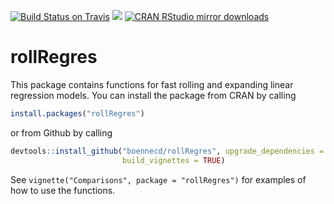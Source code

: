 [![Build Status on Travis](https://travis-ci.org/boennecd/rollRegres.svg?branch=master,osx)](https://travis-ci.org/boennecd/rollRegres) 
[![](https://www.r-pkg.org/badges/version/rollRegres)](https://CRAN.R-project.org/package=rollRegres)
[![CRAN RStudio mirror downloads](http://cranlogs.r-pkg.org/badges/rollRegres)](https://CRAN.R-project.org/package=rollRegres)

# rollRegres
This package contains functions for fast rolling and expanding linear 
regression models. You can install the package from CRAN by calling

```r
install.packages("rollRegres")
```

or from Github by calling

```r
devtools::install_github("boennecd/rollRegres", upgrade_dependencies = FALSE, 
                         build_vignettes = TRUE)
```

See `vignette("Comparisons", package = "rollRegres")` for examples of how to 
use the functions.
